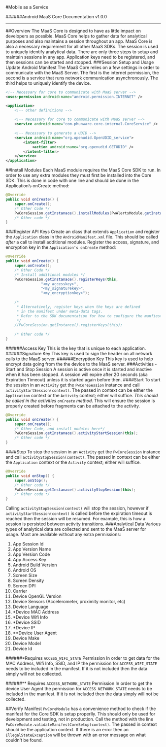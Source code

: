#Mobile as a Service

######Android MaaS Core Documentation
v1.0.0

________________
##Overview
The MaaS Core is designed to have as little impact on developers as possible. MaaS Core helps to gather data for analytical purposes and also maintains a session throughout an app. MaaS Core is also a necessary requirement for all other MaaS SDKs.
The session is used to uniquely identify analytical data. There are only three steps to setup and maintain sessions in any app. Application keys need to be registered, and then sessions can be started and stopped.
###Session Setup and Usage
Update Android Manifest
The MaaS Core relies on a few settings in order to communicate with the MaaS Server. 
The first is the internet permission, the second is a service that runs network communication asynchronously.
The third helps to uniquely identify the device.
``` XML
<!-- Necessary for core to communicate with MaaS server -->
<uses-permission android:name="android.permission.INTERNET" />

<application>
	<!-- other definitions -->
	
	<!-- Necessary for core to communicate with MaaS server -->
	<service android:name="com.phunware.core.internal.CoreService" />
	
	<!-- Necessary to generate a UDID -->
	<service android:name="org.openudid.OpenUDID_service">
		<intent-filter>
			<action android:name="org.openudid.GETUDID" />
		</intent-filter>
	</service>
</application>
```
##Install Modules
Each MaaS module requires the MaaS Core SDK to run. In order to use any extra modules they must first be installed into the Core SDK. This is done in code with one line and should be done in the Application’s onCreate method:

``` Java
@Override
public void onCreate() {
    super.onCreate();
    /* Other Code */
    PwCoreSession.getInstanace().installModules(PwAlertsModule.getInstance(), ...);
    /* Other code */
}
```
###Register API Keys
Create an class that extends `Application` and register the `Application` class in the `AndroidManifest.xml` file.
This should be called *after* a call to install additional modules. 
Register the access, signature, and encryption key in the `Application’s onCreate` method:

``` Java
@Override
public void onCreate() {
    super.onCreate();
    /* Other Code */
    /* Install additional modules */
    PwCoreSession.getInstanace().registerKeys(this,
                "<my_accesskey>",
                "<my_signaturekey>",
                "<my_encryptionkey>");
    
    /*
     * Alternatively, register keys when the keys are defined
     * in the manifest under meta-data tags.
     * Refer to the SDK documentation for how to configure the manfiest properlly.
     */
    //PwCoreSession.getInstance().registerKeys(this);
    
    /* Other code */
}
```
######Access Key
This is the key that is unique to each application.
######Signature Key
This key is used to sign the header on all network calls to the MaaS server.
######Encryption Key
This key is used to help encrypt data going from the the device to the MaaS server.
###Activities - Start and Stop Session
A session is active once it is started and inactive when it has been stopped.
A session will expire after 20 seconds (aka Expiration Timeout) unless it is started again before then.
####Start
To start the session in an `Activity` get the `PwCoreSession` instance and call `activityStartSession(context)`.
The passed in context can be either the `Application` context or the `Activity` context; either will suffice. *This
should be called in the activities `onCreate` method*. This will ensure the session is properly created before fragments
can be attached to the activity.

``` Java
@Override
public void onCreate() {
    super.onCreate();
    /* Other Code, and install modules here*/
    PwCoreSession.getInstanace().activityStartSession(this);
    /* Other code */
}
```

####Stop
To stop the session in an `Activity` get the `PwCoreSession` instance and call `activityStopSession(context)`.
The passed in context can be either the `Application` context or the `Activity` context; either will suffice.


``` Java
@Override
public void onStop() {
    super.onStop();
    /* Other code */
    PwCoreSession.getInstanace().activityStopSession(this);
    /* Other code */
}
```

Calling `activityStopSession(context)` will stop the session, however if `activityStartSession(context)` is
called before the expiration timeout is reached then the session will be resumed.
For example, this is how a session is persisted between activity transitions.
###Analytical Data
Various types of analytical data are collected and sent to the MaaS server for usage.
Most are available without any extra permissions:

1. App Session Id
2. App Version Name
3. App Version Code
4. App Access Key
5. Android Build Version
6. Android OS
7. Screen Size
8. Screen Density
9. Screen DPI
10. Carrier
11. Device OpenGL Version
12. Device Sensors (Accelerometer, proximity monitor, etc)
13. Device Language
14. *Device MAC Address
15. *Device Wifi Info
16. *Device SSID
17. *Device IP
18. **Device User Agent
19. Device Make
20. Device Model
21. Device Id



######*Requires `ACCESS_WIFI_STATE` Permission
In order to get data for the MAC Address, Wifi Info, SSID, and IP the permission for `ACCESS_WIFI_STATE` needs
to be included in the manifest. If it is not included then the data simply will not be collected.


######** Requires `ACCESS_NETWORK_STATE` Permission
In order to get the device User Agent the permission for `ACCESS_NETWORK_STATE` needs to be included in the manifest.
If it is not included then the data simply will not be collected.

##Verify Manifest
`PwCoreModule` has a convenience method to check if the manifest for the Core SDK is setup properlly. This should only
be used for development and testing, not in production.
Call the method with the line `PwCoreModule.validateManifestCoreSetup(context)`. The passed in context should be the
application context. If there is an error then an `IllegalStateException` will be thrown with an error message on what
couldn't be found.
